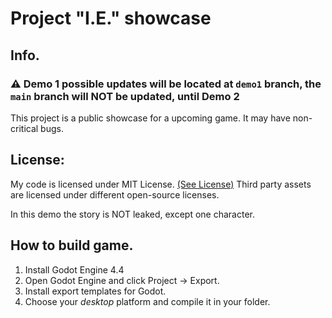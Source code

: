 # Project "I.E." showcase
## Info.
### ⚠️ **Demo 1 possible updates will be located at `demo1` branch, the `main` branch will NOT be updated, until Demo 2**
This project is a public showcase for a upcoming game.
It may have non-critical bugs.

## License:
My code is licensed under MIT License. [(See License)](/LICENSE)
Third party assets are licensed under different open-source licenses.

In this demo the story is NOT leaked, except one character.

## How to build game.

1. Install Godot Engine 4.4
2. Open Godot Engine and click Project -> Export.
3. Install export templates for Godot.
4. Choose your *desktop* platform and compile it in your folder.